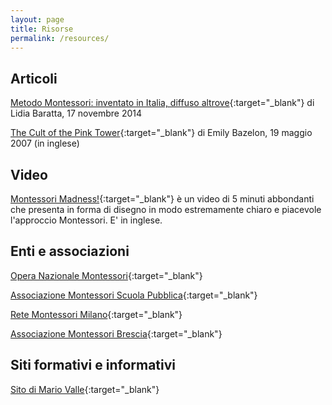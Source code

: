 ```yaml
---
layout: page
title: Risorse
permalink: /resources/
---
```


## Articoli
[Metodo Montessori: inventato in Italia, diffuso altrove](http://www.linkiesta.it/it/article/2014/11/17/metodo-montessori-inventato-in-italia-diffuso-altrove/23532/){:target="_blank"} di Lidia Baratta, 17 novembre 2014

[The Cult of the Pink Tower](http://www.slate.com/articles/life/family/2007/05/the_cult_of_the_pink_tower.html){:target="_blank"} di Emily Bazelon, 19 maggio 2007 (in inglese)

## Video


[Montessori Madness!](https://www.youtube.com/watch?v=GcgN0lEh5IA){:target="_blank"} è un video di 5 minuti abbondanti che presenta in forma di disegno in modo estremamente chiaro e piacevole l'approccio Montessori. E' in inglese.


## Enti e associazioni
[Opera Nazionale Montessori](http://www.operanazionalemontessori.it){:target="_blank"}

[Associazione Montessori Scuola Pubblica](http://montessoriscuolapubblica.com){:target="_blank"}

[Rete Montessori Milano](http://www.montessori-milano.it/una_rete_montessori.php){:target="_blank"}

[Associazione Montessori Brescia](http://www.montessoribs.it/){:target="_blank"}

## Siti formativi e informativi
[Sito di Mario Valle](http://www.mariovalle.name){:target="_blank"}



